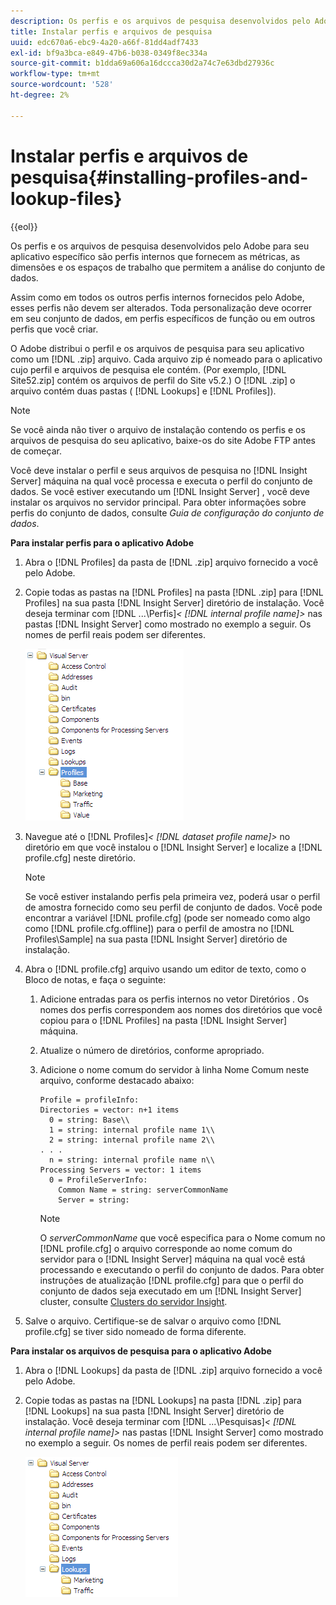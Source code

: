 ```yaml
---
description: Os perfis e os arquivos de pesquisa desenvolvidos pelo Adobe para seu aplicativo específico são perfis internos que fornecem as métricas, as dimensões e os espaços de trabalho que permitem a análise do conjunto de dados.
title: Instalar perfis e arquivos de pesquisa
uuid: edc670a6-ebc9-4a20-a66f-81dd4adf7433
exl-id: bf9a3bca-e849-47b6-b038-0349f8ec334a
source-git-commit: b1dda69a606a16dccca30d2a74c7e63dbd27936c
workflow-type: tm+mt
source-wordcount: '528'
ht-degree: 2%

---
```


# Instalar perfis e arquivos de pesquisa{#installing-profiles-and-lookup-files}

{{eol}}

Os perfis e os arquivos de pesquisa desenvolvidos pelo Adobe para seu aplicativo específico são perfis internos que fornecem as métricas, as dimensões e os espaços de trabalho que permitem a análise do conjunto de dados.

Assim como em todos os outros perfis internos fornecidos pelo Adobe, esses perfis não devem ser alterados. Toda personalização deve ocorrer em seu conjunto de dados, em perfis específicos de função ou em outros perfis que você criar.

O Adobe distribui o perfil e os arquivos de pesquisa para seu aplicativo como um [!DNL .zip] arquivo. Cada arquivo zip é nomeado para o aplicativo cujo perfil e arquivos de pesquisa ele contém. (Por exemplo, [!DNL Site52.zip] contém os arquivos de perfil do Site v5.2.) O [!DNL .zip] o arquivo contém duas pastas ( [!DNL Lookups] e [!DNL Profiles]).

>[!NOTE]
>
>Se você ainda não tiver o arquivo de instalação contendo os perfis e os arquivos de pesquisa do seu aplicativo, baixe-os do site Adobe FTP antes de começar.

Você deve instalar o perfil e seus arquivos de pesquisa no [!DNL Insight Server] máquina na qual você processa e executa o perfil do conjunto de dados. Se você estiver executando um [!DNL Insight Server] , você deve instalar os arquivos no servidor principal. Para obter informações sobre perfis do conjunto de dados, consulte *Guia de configuração do conjunto de dados*.

**Para instalar perfis para o aplicativo Adobe**

1. Abra o [!DNL Profiles] da pasta de [!DNL .zip] arquivo fornecido a você pelo Adobe.

1. Copie todas as pastas na [!DNL Profiles] na pasta [!DNL .zip] para [!DNL Profiles] na sua pasta [!DNL Insight Server] diretório de instalação. Você deseja terminar com [!DNL ...\Perfis\]*&lt; [!DNL internal profile name]>* nas pastas [!DNL Insight Server] como mostrado no exemplo a seguir. Os nomes de perfil reais podem ser diferentes.

   ![](assets/win_installprofiles.png)

1. Navegue até o  [!DNL Profiles\]*&lt; [!DNL dataset profile name]>* no diretório em que você instalou o [!DNL Insight Server] e localize a [!DNL profile.cfg] neste diretório.

   >[!NOTE]
   >
   >Se você estiver instalando perfis pela primeira vez, poderá usar o perfil de amostra fornecido como seu perfil de conjunto de dados. Você pode encontrar a variável [!DNL profile.cfg] (pode ser nomeado como algo como [!DNL profile.cfg.offline]) para o perfil de amostra no [!DNL Profiles\Sample] na sua pasta [!DNL Insight Server] diretório de instalação.

1. Abra o [!DNL profile.cfg] arquivo usando um editor de texto, como o Bloco de notas, e faça o seguinte:

   1. Adicione entradas para os perfis internos no vetor Diretórios . Os nomes dos perfis correspondem aos nomes dos diretórios que você copiou para o [!DNL Profiles] na pasta [!DNL Insight Server] máquina.

   1. Atualize o número de diretórios, conforme apropriado.
   1. Adicione o nome comum do servidor à linha Nome Comum neste arquivo, conforme destacado abaixo:

      ```
      Profile = profileInfo: 
      Directories = vector: n+1 items
        0 = string: Base\\
        1 = string: internal profile name 1\\
        2 = string: internal profile name 2\\
      . . .
        n = string: internal profile name n\\
      Processing Servers = vector: 1 items
        0 = ProfileServerInfo: 
          Common Name = string: serverCommonName
          Server = string: 
      ```

      >[!NOTE]
      >
      >O *serverCommonName* que você especifica para o Nome comum no [!DNL profile.cfg] o arquivo corresponde ao nome comum do servidor para o [!DNL Insight Server] máquina na qual você está processando e executando o perfil do conjunto de dados. Para obter instruções de atualização [!DNL profile.cfg] para que o perfil do conjunto de dados seja executado em um [!DNL Insight Server] cluster, consulte [Clusters do servidor Insight](../../../../home/c-inst-svr/c-install-ins-svr/c-ins-svr-clstrs/c-abt-ins-svr-clsters.md).

1. Salve o arquivo. Certifique-se de salvar o arquivo como [!DNL profile.cfg] se tiver sido nomeado de forma diferente.

**Para instalar os arquivos de pesquisa para o aplicativo Adobe**

1. Abra o [!DNL Lookups] da pasta de [!DNL .zip] arquivo fornecido a você pelo Adobe.

1. Copie todas as pastas na [!DNL Lookups] na pasta [!DNL .zip] para [!DNL Lookups] na sua pasta [!DNL Insight Server] diretório de instalação. Você deseja terminar com [!DNL ...\Pesquisas\]*&lt; [!DNL internal profile name]>* nas pastas [!DNL Insight Server] como mostrado no exemplo a seguir. Os nomes de perfil reais podem ser diferentes.

   ![](assets/win_installLookups.png)
